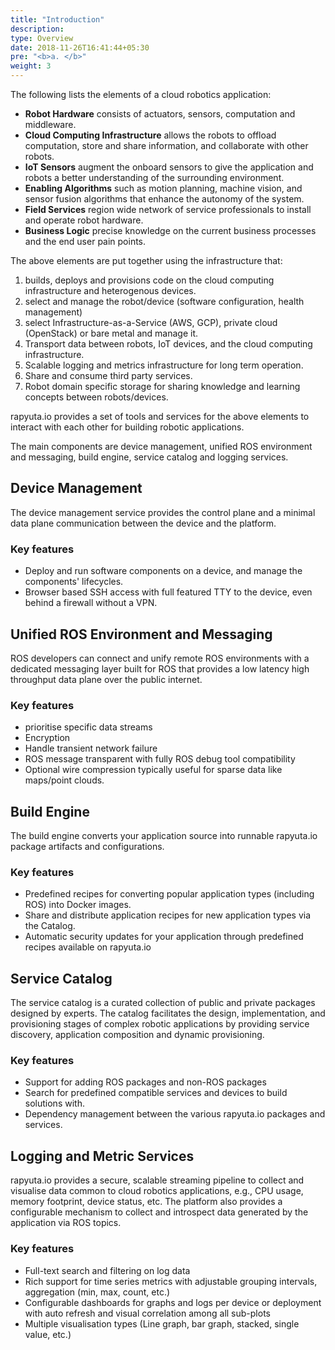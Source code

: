 ```yaml
---
title: "Introduction"
description:
type: Overview
date: 2018-11-26T16:41:44+05:30
pre: "<b>a. </b>"
weight: 3
---
```

The following lists the elements of a cloud robotics application:

* **Robot Hardware** consists of actuators, sensors, computation and middleware.
* **Cloud Computing Infrastructure** allows the robots to offload computation, store
  and share information, and collaborate with other robots.
* **IoT Sensors** augment the onboard sensors to give the application and robots a
  better understanding of the surrounding environment.
* **Enabling Algorithms** such as motion planning, machine vision, and sensor fusion
  algorithms that enhance the autonomy of the system.
* **Field Services** region wide network of service professionals to install and
  operate robot hardware.
* **Business Logic** precise knowledge on the current business processes and the
  end user pain points.

The above elements are put together using the infrastructure that:

1. builds, deploys and provisions code on the cloud computing infrastructure
   and heterogenous devices.
2. select and manage the robot/device (software configuration, health management)
3. select Infrastructure-as-a-Service (AWS, GCP), private cloud (OpenStack) or
   bare metal and manage it.
4. Transport data between robots, IoT devices, and the cloud computing infrastructure.
5. Scalable logging and metrics infrastructure for long term operation.
6. Share and consume third party services.
7. Robot domain specific storage for sharing knowledge and learning concepts
   between robots/devices.

rapyuta.io provides a set of tools and services for the above elements to
interact with each other for building robotic applications.

The main components are device management, unified ROS environment and messaging,
build engine, service catalog and logging services.

## Device Management
The device management service provides the control plane and a minimal data
plane communication between the device and the platform.

### Key features
* Deploy and run software components on a device, and manage the components'
  lifecycles.
* Browser based SSH access with full featured TTY to the device, even behind
  a firewall without a VPN.

## Unified ROS Environment and Messaging
ROS developers can connect and unify remote ROS environments with a dedicated
messaging layer built for ROS that provides a low latency high throughput
data plane over the public internet.

### Key features
* prioritise specific data streams
* Encryption
* Handle transient network failure
* ROS message transparent with fully ROS debug tool compatibility
* Optional wire compression typically useful for sparse data like maps/point
  clouds.

## Build Engine
The build engine converts your application source into runnable rapyuta.io
package artifacts and configurations.

### Key features
* Predefined recipes for converting popular application types (including ROS)
  into Docker images.
* Share and distribute application recipes for new application types via the
  Catalog.
* Automatic security updates for your application through predefined recipes
  available on rapyuta.io

## Service Catalog
The service catalog is a curated collection of public and private packages
designed by experts. The catalog facilitates the design, implementation, and
provisioning stages of complex robotic applications by providing service
discovery, application composition and dynamic provisioning.

### Key features
* Support for adding ROS packages and non-ROS packages
* Search for predefined compatible services and devices to build solutions with.
* Dependency management between the various rapyuta.io packages and services.

## Logging and Metric Services
rapyuta.io provides a secure, scalable streaming pipeline to collect and
visualise data common to cloud robotics applications, e.g., CPU usage,
memory footprint, device status, etc. The platform also provides a configurable
mechanism to collect and introspect data generated by the application via
ROS topics.

### Key features
* Full-text search and filtering on log data
* Rich support for time series metrics with adjustable grouping intervals,
  aggregation (min, max, count, etc.)
* Configurable dashboards for graphs and logs per device or deployment with
  auto refresh and visual correlation among all sub-plots
* Multiple visualisation types (Line graph, bar graph, stacked, single value, etc.)
